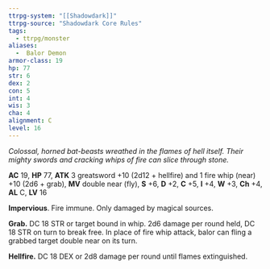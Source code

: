 ```yaml
---
ttrpg-system: "[[Shadowdark]]"
ttrpg-source: "Shadowdark Core Rules"
tags:
  - ttrpg/monster
aliases:
  -  Balor Demon
armor-class: 19
hp: 77
str: 6
dex: 2
con: 5
int: 4
wis: 3
cha: 4
alignment: C
level: 16
---
```


_Colossal, horned bat-beasts wreathed in the flames of hell itself. Their mighty swords and cracking whips of fire can slice through stone._

**AC** 19, **HP** 77, **ATK** 3 greatsword +10 (2d12 + hellfire) and 1 fire whip (near) +10 (2d6 + grab), **MV** double near (fly), **S** +6, **D** +2, **C** +5, **I** +4, **W** +3, **Ch** +4, **AL** C, **LV** 16

**Impervious**. Fire immune. Only damaged by magical sources. 

**Grab.** DC 18 STR or target bound in whip. 2d6 damage per round held, DC 18 STR on turn to break free. In place of fire whip attack, balor can fling a grabbed target double near on its turn. 

**Hellfire.** DC 18 DEX or 2d8 damage per round until flames extinguished.

